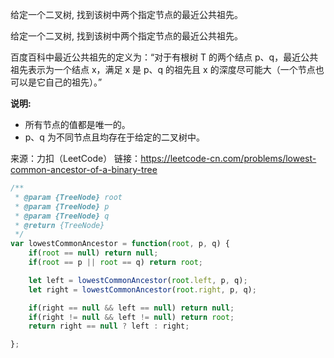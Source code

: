 给定一个二叉树, 找到该树中两个指定节点的最近公共祖先。

给定一个二叉树, 找到该树中两个指定节点的最近公共祖先。

百度百科中最近公共祖先的定义为：“对于有根树 T 的两个结点 p、q，最近公共祖先表示为一个结点 x，满足 x 是 p、q 的祖先且 x 的深度尽可能大（一个节点也可以是它自己的祖先）。”

**说明:**

- 所有节点的值都是唯一的。
- p、q 为不同节点且均存在于给定的二叉树中。



来源：力扣（LeetCode）
链接：https://leetcode-cn.com/problems/lowest-common-ancestor-of-a-binary-tree



```javascript
/**
 * @param {TreeNode} root
 * @param {TreeNode} p
 * @param {TreeNode} q
 * @return {TreeNode}
 */
var lowestCommonAncestor = function(root, p, q) {
    if(root == null) return null;
    if(root == p || root == q) return root;

    let left = lowestCommonAncestor(root.left, p, q);
    let right = lowestCommonAncestor(root.right, p, q);

    if(right == null && left == null) return null;
    if(right != null && left != null) return root;
    return right == null ? left : right;

};
```

